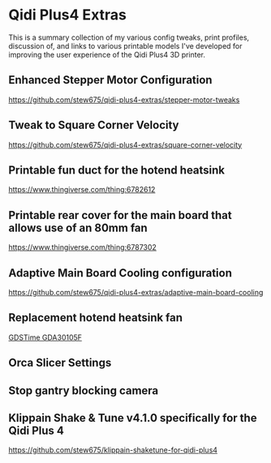 # Qidi Plus4 Extras

This is a summary collection of my various config tweaks, print profiles, discussion of,
and links to various printable models I've developed for improving the user experience
of the Qidi Plus4 3D printer.

## Enhanced Stepper Motor Configuration
https://github.com/stew675/qidi-plus4-extras/stepper-motor-tweaks


## Tweak to Square Corner Velocity
https://github.com/stew675/qidi-plus4-extras/square-corner-velocity


## Printable fun duct for the hotend heatsink
https://www.thingiverse.com/thing:6782612


## Printable rear cover for the main board that allows use of an 80mm fan
https://www.thingiverse.com/thing:6787302


## Adaptive Main Board Cooling configuration
https://github.com/stew675/qidi-plus4-extras/adaptive-main-board-cooling

## Replacement hotend heatsink fan
[GDSTime GDA30105F](https://west3d.com/products/gdstime-dc-24v-30x30x10-axial-fan-24v-gda30105f-dual-ball-bearing-1200rpm-1w-06a-xh2-54)


## Orca Slicer Settings


## Stop gantry blocking camera


## Klippain Shake & Tune v4.1.0 specifically for the Qidi Plus 4
https://github.com/stew675/klippain-shaketune-for-qidi-plus4

